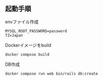## 起動手順

envファイル作成
```
MYSQL_ROOT_PASSWORD=password
TZ=Japan
```

Dockerイメージをbuild
```
docker compose build
```

DB作成
```
docker compose run web bin/rails db:create
```

